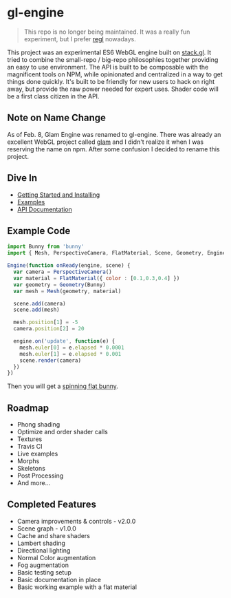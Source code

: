 # gl-engine

> This repo is no longer being maintained. It was a really fun experiment, but I prefer [regl](https://github.com/regl-project/regl) nowadays.

This project was an experimental ES6 WebGL engine built on [stack.gl](https://stack.gl/). It tried to combine the small-repo / big-repo philosophies together providing an easy to use environment. The API is built to be composable with the magnificent tools on NPM, while opinionated and centralized in a way to get things done quickly. It's built to be friendly for new users to hack on right away, but provide the raw power needed for expert uses. Shader code will be a first class citizen in the API.

## Note on Name Change

As of Feb. 8, Glam Engine was renamed to gl-engine. There was already an excellent WebGL project called [glam](https://github.com/tparisi/glam) and I didn't realize it when I was reserving the name on npm. After some confusion I decided to rename this project.

## Dive In

* [Getting Started and Installing](https://github.com/gl-engine/gl-engine/tree/master/docs/getting-started.md)
* [Examples](https://github.com/gl-engine/gl-engine/tree/master/docs/examples.md)
* [API Documentation](https://github.com/gl-engine/gl-engine/tree/master/docs)

## Example Code

```javascript
import Bunny from 'bunny'
import { Mesh, PerspectiveCamera, FlatMaterial, Scene, Geometry, Engine } from 'gl-engine'

Engine(function onReady(engine, scene) {
  var camera = PerspectiveCamera()
  var material = FlatMaterial({ color : [0.1,0.3,0.4] })
  var geometry = Geometry(Bunny)
  var mesh = Mesh(geometry, material)

  scene.add(camera)
  scene.add(mesh)

  mesh.position[1] = -5
  camera.position[2] = 20

  engine.on('update', function(e) {
    mesh.euler[0] = e.elapsed * 0.0001
    mesh.euler[1] = e.elapsed * 0.001
    scene.render(camera)
  })
})
```
Then you will get a [spinning flat bunny](http://requirebin.com/?gist=TatumCreative/40970c039f8c0ce44ae2).

## Roadmap

 * Phong shading
 * Optimize and order shader calls
 * Textures
 * Travis CI
 * Live examples
 * Morphs
 * Skeletons
 * Post Processing
 * And more...

## Completed Features

 * Camera improvements & controls - v2.0.0
 * Scene graph - v1.0.0
 * Cache and share shaders
 * Lambert shading
 * Directional lighting
 * Normal Color augmentation
 * Fog augmentation
 * Basic testing setup
 * Basic documentation in place
 * Basic working example with a flat material
